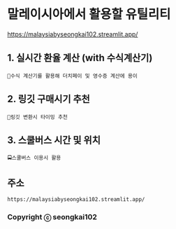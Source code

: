 # 말레이시아에서 활용할 유틸리티

https://malaysiabyseongkai102.streamlit.app/

## 1. 실시간 환율 계산 (with 수식계산기)
    🧮수식 계산기를 활용해 더치페이 및 영수증 계산에 용이

## 2. 링깃 구매시기 추천
    💱링깃 변환시 타이밍 추천

## 3. 스쿨버스 시간 및 위치
    🚍스쿨버스 이용시 활용

## **주소**
    https://malaysiabyseongkai102.streamlit.app/

### Copyright ⓒ seongkai102